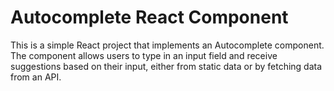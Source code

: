 # Autocomplete React Component

This is a simple React project that implements an Autocomplete component. The component allows users to type in an input field and receive suggestions based on their input, either from static data or by fetching data from an API.


